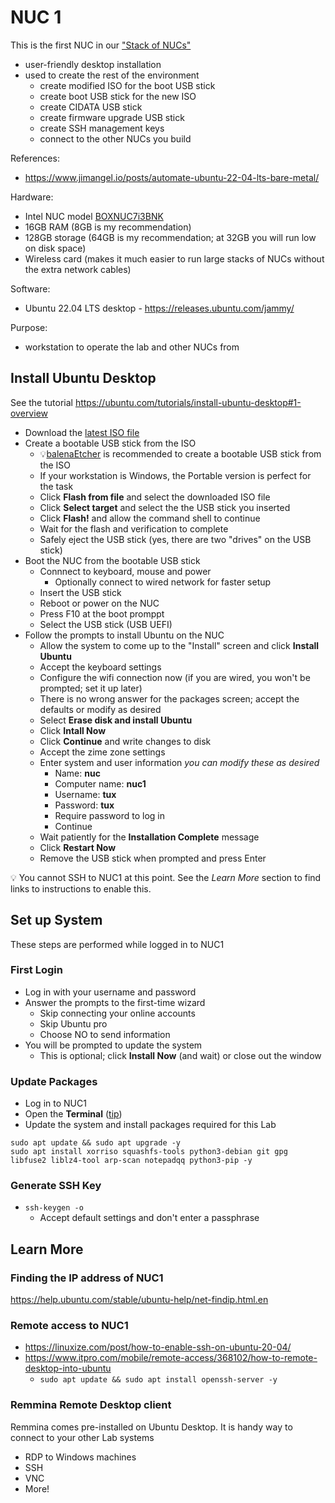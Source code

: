 # NUC 1

This is the first NUC in our ["Stack of NUCs"](https://www.unclenuc.com/lab:stack_of_nucs:start)
- user-friendly desktop installation
- used to create the rest of the environment
  - create modified ISO for the boot USB stick
  - create boot USB stick for the new ISO
  - create CIDATA USB stick
  - create firmware upgrade USB stick
  - create SSH management keys
  - connect to the other NUCs you build

References:
- https://www.jimangel.io/posts/automate-ubuntu-22-04-lts-bare-metal/

Hardware:
- Intel NUC model [BOXNUC7i3BNK](https://ark.intel.com/content/www/us/en/ark/products/95069/intel-nuc-kit-nuc7i3bnk.html)
- 16GB RAM (8GB is my recommendation)
- 128GB storage (64GB is my recommendation; at 32GB you will run low on disk space)
- Wireless card (makes it much easier to run large stacks of NUCs without the extra network cables)

Software:
- Ubuntu 22.04 LTS desktop - https://releases.ubuntu.com/jammy/

Purpose:
- workstation to operate the lab and other NUCs from

## Install Ubuntu Desktop
See the tutorial https://ubuntu.com/tutorials/install-ubuntu-desktop#1-overview
- Download the [latest ISO file](https://ubuntu.com/download/desktop)
- Create a bootable USB stick from the ISO
  - 💡[balenaEtcher](https://etcher.balena.io/#download-etcher) is recommended to create a bootable USB stick from the ISO
  - If your workstation is Windows, the Portable version is perfect for the task
  - Click **Flash from file** and select the downloaded ISO file
  - Click **Select target** and select the the USB stick you inserted
  - Click **Flash!** and allow the command shell to continue
  - Wait for the flash and verification to complete
  - Safely eject the USB stick (yes, there are two "drives" on the USB stick)
- Boot the NUC from the bootable USB stick
  - Connnect to keyboard, mouse and power
    - Optionally connect to wired network for faster setup
  - Insert the USB stick
  - Reboot or power on the NUC
  - Press F10 at the boot promppt
  - Select the USB stick (USB UEFI)
- Follow the prompts to install Ubuntu on the NUC
  - Allow the system to come up to the "Install" screen and click **Install Ubuntu**
  - Accept the keyboard settings
  - Configure the wifi connection now (if you are wired, you won't be prompted; set it up later)
  - There is no wrong answer for the packages screen; accept the defaults or modify as desired
  - Select **Erase disk and install Ubuntu**
  - Click **Intall Now**
  - Click **Continue** and write changes to disk
  - Accept the zime zone settings
  - Enter system and user information *you can modify these as desired*
    - Name: **nuc**
    - Computer name: **nuc1**
    - Username: **tux**
    - Password: **tux**
    - Require password to log in
    - Continue
  - Wait patiently for the **Installation Complete** message
  - Click **Restart Now**
  - Remove the USB stick when prompted and press Enter

💡 You cannot SSH to NUC1 at this point. See the *Learn More* section to find links to instructions to enable this.

## Set up System
These steps are performed while logged in to NUC1

### First Login
- Log in with your username and password
- Answer the prompts to the first-time wizard
  - Skip connecting your online accounts
  - Skip Ubuntu pro
  - Choose NO to send information
- You will be prompted to update the system
  - This is optional; click **Install Now** (and wait) or close out the window

### Update Packages
- Log in to NUC1
- Open the **Terminal** ([tip](https://www.wikihow.com/Open-a-Terminal-Window-in-Ubuntu))
- Update the system and install packages required for this Lab
~~~~
sudo apt update && sudo apt upgrade -y
sudo apt install xorriso squashfs-tools python3-debian git gpg libfuse2 liblz4-tool arp-scan notepadqq python3-pip -y
~~~~

### Generate SSH Key
- `ssh-keygen -o`
  - Accept default settings and don't enter a passphrase

## Learn More
### Finding the IP address of NUC1
https://help.ubuntu.com/stable/ubuntu-help/net-findip.html.en
### Remote access to NUC1
- https://linuxize.com/post/how-to-enable-ssh-on-ubuntu-20-04/
- https://www.itpro.com/mobile/remote-access/368102/how-to-remote-desktop-into-ubuntu
  - `sudo apt update && sudo apt install openssh-server -y`
### Remmina Remote Desktop client
Remmina comes pre-installed on Ubuntu Desktop. It is handy way to connect to your other Lab systems
- RDP to Windows machines
- SSH
- VNC
- More!
